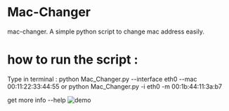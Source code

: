 # Mac-Changer
mac-changer. A simple python script to change mac address easily.
# how to run the script :
Type in terminal : python Mac_Changer.py --interface eth0 --mac 00:11:22:33:44:55  or  python Mac_Changer.py -i eth0 -m 00:1b:44:11:3a:b7

get more info --help
![demo](https://user-images.githubusercontent.com/81231239/112142581-24ec4880-8bad-11eb-9d9d-1495ae56aacf.jpeg)
